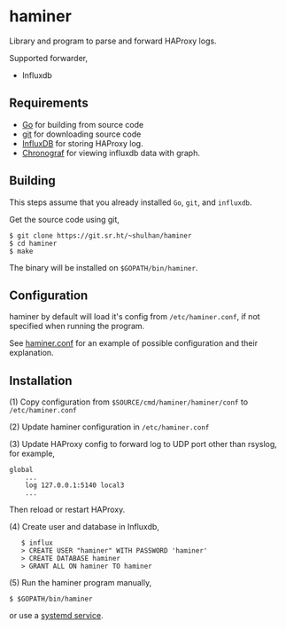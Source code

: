 # haminer

Library and program to parse and forward HAProxy logs.

Supported forwarder,

* Influxdb


## Requirements

* [Go](https://golang.org) for building from source code
* [git](https://git-scm.com/) for downloading source code
* [InfluxDB](https://portal.influxdata.com/downloads) for storing
  HAProxy log.
* [Chronograf](https://portal.influxdata.com/downloads) for viewing
  influxdb data with graph.


## Building

This steps assume that you already installed `Go`, `git`, and `influxdb`.

Get the source code using git,

	$ git clone https://git.sr.ht/~shulhan/haminer
	$ cd haminer
	$ make

The binary will be installed on `$GOPATH/bin/haminer`.


## Configuration

haminer by default will load it's config from `/etc/haminer.conf`, if not
specified when running the program.

See
[haminer.conf](https://git.sr.ht/~shulhan/haminer/tree/main/item/cmd/haminer/haminer.conf)
for an example of possible configuration and their explanation.


## Installation

(1) Copy configuration from `$SOURCE/cmd/haminer/haminer/conf` to
`/etc/haminer.conf`

(2) Update haminer configuration in `/etc/haminer.conf`

(3) Update HAProxy config to forward log to UDP port other than rsyslog, for
example,

```
global
	...
	log 127.0.0.1:5140 local3
	...
```

Then reload or restart HAProxy.

(4) Create user and database in Influxdb,

       $ influx
       > CREATE USER "haminer" WITH PASSWORD 'haminer'
       > CREATE DATABASE haminer
       > GRANT ALL ON haminer TO haminer

(5) Run the haminer program manually,

	$ $GOPATH/bin/haminer

or use a
[systemd service](https://git.sr.ht/~shulhan/haminer/tree/main/item/cmd/haminer/haminer.service).
